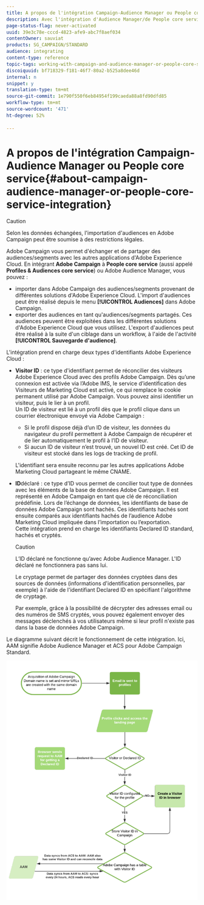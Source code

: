 ```yaml
---
title: A propos de l'intégration Campaign-Audience Manager ou People core service
description: Avec l'intégration d'Audience Manager/de People core service, vous pouvez partager des audiences ou des segments au sein des différentes solutions d'Adobe Experience Cloud.
page-status-flag: never-activated
uuid: 39e3c78e-cccd-4823-afe9-abc7f8aef034
contentOwner: sauviat
products: SG_CAMPAIGN/STANDARD
audience: integrating
content-type: reference
topic-tags: working-with-campaign-and-audience-manager-or-people-core-service
discoiquuid: bf718329-f181-46f7-80a2-b525a8dee46d
internal: n
snippet: y
translation-type: tm+mt
source-git-commit: 1e790f550f6eb84954f199caeda88a8fd90dfd85
workflow-type: tm+mt
source-wordcount: '471'
ht-degree: 52%

---
```



# A propos de l&#39;intégration Campaign-Audience Manager ou People core service{#about-campaign-audience-manager-or-people-core-service-integration}

>[!CAUTION]
>
>Selon les données échangées, l&#39;importation d&#39;audiences en Adobe Campaign peut être soumise à des restrictions légales.

Adobe Campaign vous permet d&#39;échanger et de partager des audiences/segments avec les autres applications d&#39;Adobe Experience Cloud. En intégrant **Adobe Campaign** à **People core service** (aussi appelé **Profiles &amp; Audiences core service**) ou Adobe Audience Manager, vous pouvez :

* importer dans Adobe Campaign des audiences/segments provenant de différentes solutions d&#39;Adobe Experience Cloud. L&#39;import d&#39;audiences peut être réalisé depuis le menu **[!UICONTROL Audiences]** dans Adobe Campaign.
* exporter des audiences en tant qu&#39;audiences/segments partagés. Ces audiences peuvent être exploitées dans les différentes solutions d&#39;Adobe Experience Cloud que vous utilisez. L&#39;export d&#39;audiences peut être réalisé à la suite d&#39;un ciblage dans un workflow, à l&#39;aide de l&#39;activité **[!UICONTROL Sauvegarde d&#39;audience]**.

L&#39;intégration prend en charge deux types d&#39;identifiants Adobe Experience Cloud :

* **Visitor ID** : ce type d&#39;identifiant permet de réconcilier des visiteurs Adobe Experience Cloud avec des profils Adobe Campaign. Dès qu’une connexion est activée via l’Adobe IMS, le service d’identification des Visiteurs de Marketing Cloud est activé, ce qui remplace le cookie permanent utilisé par Adobe Campaign. Vous pouvez ainsi identifier un visiteur, puis le lier à un profil.
   <br>Un ID de visiteur est lié à un profil dès que le profil clique dans un courrier électronique envoyé via Adobe Campaign :
   * Si le profil dispose déjà d’un ID de visiteur, les données du navigateur du profil permettent à Adobe Campaign de récupérer et de lier automatiquement le profil à l’ID de visiteur.
   * Si aucun ID de visiteur n’est trouvé, un nouvel ID est créé. Cet ID de visiteur est stocké dans les logs de tracking de profil.

   L&#39;identifiant sera ensuite reconnu par les autres applications Adobe Marketing Cloud partageant le même CNAME.

* **ID**déclaré : ce type d’ID vous permet de concilier tout type de données avec les éléments de la base de données Adobe Campaign. Il est représenté en Adobe Campaign en tant que clé de réconciliation prédéfinie. Lors de l’échange de données, les identifiants de base de données Adobe Campaign sont hachés. Ces identifiants hachés sont ensuite comparés aux identifiants hachés de l’audience Adobe Marketing Cloud impliquée dans l’importation ou l’exportation.
   <br>Cette intégration prend en charge les identifiants Declared ID standard, hachés et cryptés.

   >[!CAUTION]
   >
   >L’ID déclaré ne fonctionne qu’avec Adobe Audience Manager. L&#39;ID déclaré ne fonctionnera pas sans lui.

   Le cryptage permet de partager des données cryptées dans des sources de données (informations d&#39;identification personnelles, par exemple) à l&#39;aide de l&#39;identifiant Declared ID en spécifiant l&#39;algorithme de cryptage.

   Par exemple, grâce à la possibilité de décrypter des adresses email ou des numéros de SMS cryptés, vous pouvez également envoyer des messages déclenchés à vos utilisateurs même si leur profil n&#39;existe pas dans la base de données Adobe Campaign.

Le diagramme suivant décrit le fonctionnement de cette intégration. Ici, AAM signifie Adobe Audience Manager et ACS pour Adobe Campaign Standard.

![](assets/aam_diagram.png)